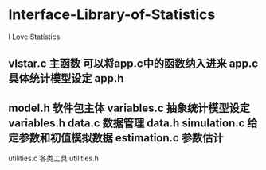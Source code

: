# Interface-Library-of-Statistics
I Love Statistics

vlstar.c      主函数 可以将app.c中的函数纳入进来
app.c         具体统计模型设定
app.h
-----------------------------------------------------------------
model.h       软件包主体
variables.c   抽象统计模型设定
variables.h
data.c        数据管理
data.h
simulation.c  给定参数和初值模拟数据
estimation.c  参数估计
-----------------------------------------------------------------
utilities.c   各类工具
utilities.h

